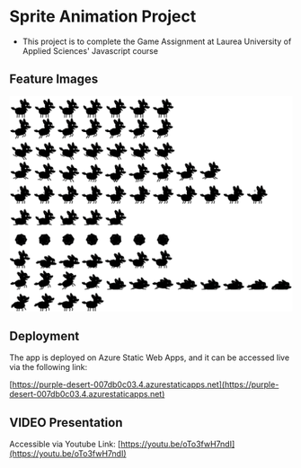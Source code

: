 # Sprite Animation Project

- This project is to complete the Game Assignment at Laurea University of Applied Sciences' Javascript course

## Feature Images

![Dod Animation](shadow_dog.png)

## Deployment

The app is deployed on Azure Static Web Apps, and it can be accessed live via the following link:

[https://purple-desert-007db0c03.4.azurestaticapps.net](https://purple-desert-007db0c03.4.azurestaticapps.net)

## VIDEO Presentation
Accessible via Youtube Link:
[https://youtu.be/oTo3fwH7ndI](https://youtu.be/oTo3fwH7ndI)






